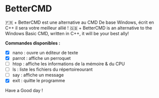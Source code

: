 # BetterCMD

🇫🇷 + BetterCMD est une alternative au CMD De base Windows, écrit en C++ il sera votre meilleur allié !
🇬🇧 + BetterCMD is an alternative to the Windows Basic CMD, written in C++, it will be your best ally! 


**__Commandes disponibles :__**
- [X] nano   : ouvre un éditeur de texte
- [x] parrot : affiche un perroquet
- [ ] htop   : affiche les informations de la  mémoire & du CPU
- [ ] ls     : liste les fichiers du répertoireourant
- [ ] say    : affiche un message
- [x] exit   : quitte le programme

Have a Good day !
